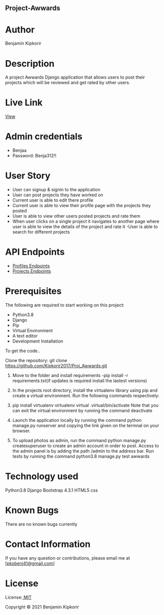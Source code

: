 ## Project-Awwards

# Author
Benjamin Kipkorir

# Description
A project Awwards Django application that allows users to post their projects  which will be reviewed and get rated by other users.

# Live Link
 <a  href="">View</a>

 # Admin credentials
 * Benjaa
 * Password: Benja312!!

# User Story
- User can signup & signin to the application
- User can post projects they have worked on
- Current user is able to edit there profile
- Current user is able to view their profile page with the projects they posted
- User is able to view other users posted projects and rate them
- When user clicks on a single project it navigates to another page where user is able to view the details of the project and rate it
-User is able to search for different projects

# API Endpoints
* <a href="http://127.0.0.1:8000/api/v1/profile'">Profiles Endpoints</a>
* <a href="http://127.0.0.1:8000/api/v1/projects'">Projects Endpoints</a>

# Prerequisites
The following are required to start working on this project: 

* Python3.8
* Django
* Pip
* Virtual Environment
* A text editor
* Development Installation

To get the code..

Clone the repository: git clone https://github.com/Kipkorir2017/Proj_Awwards.git

1. Move to the folder and install requirements -pip install -r requirements.txt(if updates is required install the lastest versions)

2. In the projects root directory, install the virtualenv library using pip and create a virtual environment. Run the following commands respectively:

3. pip install virtualenv
   virtualenv virtual
  .virtual/bin/activate
Note that you can exit the virtual environment by running the command deactivate


4. Launch the application locally by running the command python manage.py runserver and copying the link given on the termnal on your browser.

5. To upload photos as admin, run the command python manage.py createsuperuser to create an admin account in order to post. Access to the admin panel is by adding the path /admin to the address bar.
Run tests by running the command python3.8 manage.py test awwards

# Technology used
Python3.8
Django
Bootstrap 4.3.1
HTML5
css

# Known Bugs
There are no known bugs currently  
# Contact Information
If you have any question or contributions, please email me at [pkobenj41@gmail.com]

# License
License:<a href=""> MIT</a>

Copyright &#169; 2021 Benjamin Kipkorir
